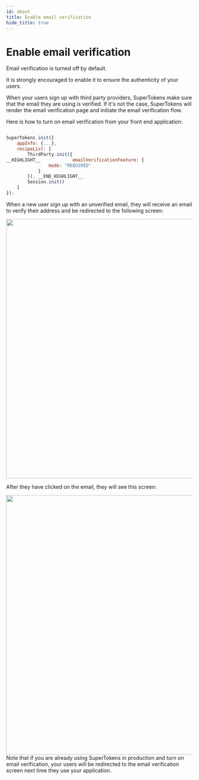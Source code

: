 ```yaml
---
id: about
title: Enable email verification
hide_title: true
---
```


# Enable email verification

Email verification is turned off by default.

It is strongly encouraged to enable it to ensure the authenticity of your users.

When your users sign up with third party providers, SuperTokens make sure that the email they are using is verified. If it's not the case, SuperTokens will render the email verification page and initiate the email verification flow.

Here is how to turn on email verification from your front end application:

<!--DOCUSAURUS_CODE_TABS-->
<!--ReactJS--> 
```js

SuperTokens.init({
    appInfo: {...},
    recipeList: [
        ThirdParty.init({
__HIGHLIGHT__            emailVerificationFeature: {
                mode: "REQUIRED"
            }
        }), __END_HIGHLIGHT__
        Session.init()
    ]
});
```
<!--END_DOCUSAURUS_CODE_TABS-->

When a new user sign up with an unverified email, they will receive an email to verify their address and be redirected to the following screen:

<img width="700px" src="/docs/static/assets/emailpassword/verify-email-screen.png" />

After they have clicked on the email, they will see this screen:

<img width="700px" src="/docs/static/assets/emailpassword/email-verification-successful.png" />

<div class="specialNote" style="margin-bottom: 40px">
Note that if you are already using SuperTokens in production and turn on email verification, your users will be redirected to the email verification screen next time they use your application.
</div>
